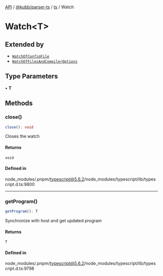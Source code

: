 [API](../../../../../packages.md) / [@kubb/parser-ts](../../../index.md) / [ts](../index.md) / Watch

# Watch\<T\>

## Extended by

- [`WatchOfConfigFile`](WatchOfConfigFile.md)
- [`WatchOfFilesAndCompilerOptions`](WatchOfFilesAndCompilerOptions.md)

## Type Parameters

• **T**

## Methods

### close()

```ts
close(): void
```

Closes the watch

#### Returns

`void`

#### Defined in

node\_modules/.pnpm/typescript@5.6.2/node\_modules/typescript/lib/typescript.d.ts:9800

***

### getProgram()

```ts
getProgram(): T
```

Synchronize with host and get updated program

#### Returns

`T`

#### Defined in

node\_modules/.pnpm/typescript@5.6.2/node\_modules/typescript/lib/typescript.d.ts:9798
